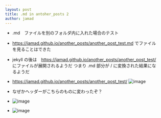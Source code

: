 ```yaml
---
layout: post
title: .md in antoher_posts 2
author: jamad
---
```


<link rel="stylesheet" type="text/css" href="/assets/css/theme.css">
 
* .md　ファイルを別のフォルダ内に入れた場合のテスト  

* https://jamad.github.io/another_posts/another_post_test.md でファイルを見ることはできた
* jekyll の後は　https://jamad.github.io/another_posts/another_post_test/ にファイルが展開されるようだ  つまり .md 部分が / に変換された結果になるようだ 

* https://jamad.github.io/another_posts/another_post_test/
![image](https://github.com/jamad/jamad.github.io/assets/949913/182a5cb0-3081-4b6d-8c77-2f38a89fcdda)

* なぜかヘッダーがこちらのものに変わったぞ？
* ![image](https://github.com/jamad/jamad.github.io/assets/949913/3e061430-6449-45b3-bbcb-97d5c985197d)
* ![image](https://github.com/jamad/jamad.github.io/assets/949913/63beac46-48eb-4d76-94ec-43152165220a)

